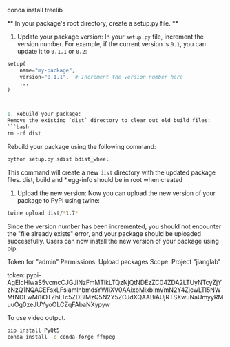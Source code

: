conda install treelib

** In your package's root directory, create a setup.py file. **



1. Update your package version:
In your `setup.py` file, increment the version number. For example, if the current version is `0.1`, you can update it to `0.1.1` or `0.2`:
```python
setup(
    name="my-package",
    version="0.1.1",  # Increment the version number here
    ...
)



1. Rebuild your package:
Remove the existing `dist` directory to clear out old build files:
```bash
rm -rf dist

```

Rebuild your package using the following command:
```bash
python setup.py sdist bdist_wheel

```
This command will create a new `dist` directory with the updated package files.
dist, build and *.egg-info should be in root when created


1. Upload the new version:
Now you can upload the new version of your package to PyPI using twine:

```bash
twine upload dist/*1.7*

```
Since the version number has been incremented, you should not encounter the "file already exists" error, and your package should be uploaded successfully. Users can now install the new version of your package using pip.

Token for "admin"
Permissions: Upload packages
Scope: Project "jianglab"

token: pypi-AgEIcHlwaS5vcmcCJGJlNzFmMTlkLTQzNjQtNDEzZC04ZDA2LTUyNTcyZjYzNzQ1NQACEFsxLFsiamlhbmdsYWIiXV0AAixbMixbImVmN2Y4ZjcwLTI5NWMtNDEwMi1iOTZhLTc5ZDBlMzQ5N2Y5ZCJdXQAABiAUjRTSXwuNaUmyyRMuuOg0zeJUYyoOLCZqFAbaNXypyw


To use video output. 
```bash
pip install PyQt5
conda install -c conda-forge ffmpeg
```
